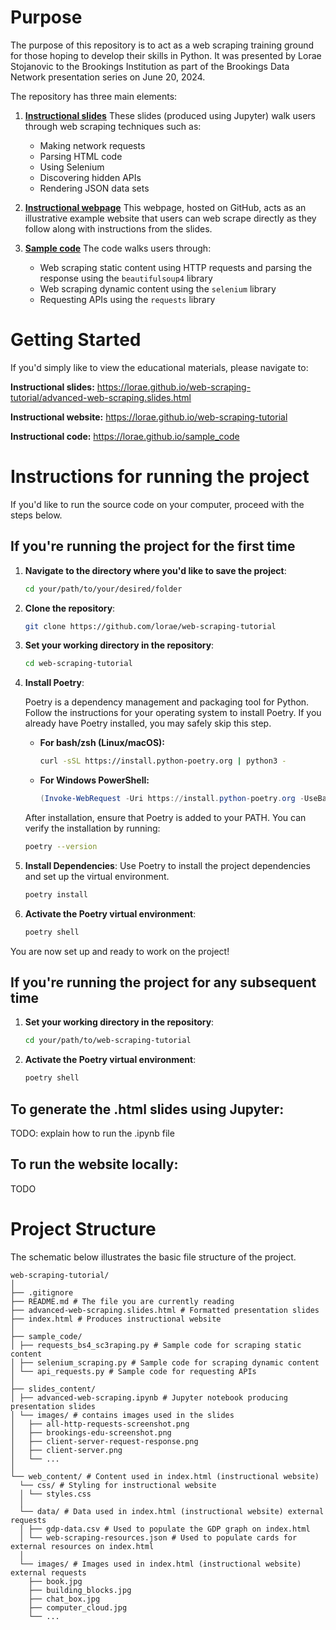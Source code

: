 # Purpose
The purpose of this repository is to act as a web scraping training ground for those hoping to develop their skills in Python. It was presented by Lorae Stojanovic to the Brookings Institution as part of the Brookings Data Network presentation series on June 20, 2024.

The repository has three main elements: 
1. **[Instructional slides](https://lorae.github.io/web-scraping-tutorial/advanced-web-scraping.slides.html)** 
These slides (produced using Jupyter) walk users through web scraping techniques such as:
   - Making network requests
   - Parsing HTML code
   - Using Selenium
   - Discovering hidden APIs
   - Rendering JSON data sets
2. **[Instructional webpage](https://lorae.github.io/web-scraping-tutorial/)** 
This webpage, hosted on GitHub, acts as an illustrative example website that users can web scrape directly as they follow along with instructions from the slides.

3. **[Sample code](https://lorae.github.io/web-scraping-tutorial/sample_code/)**
The code walks users through:
   - Web scraping static content using HTTP requests and parsing the response using the `beautifulsoup4` library
   - Web scraping dynamic content using the `selenium` library
   - Requesting APIs using the `requests` library

# Getting Started
If you'd simply like to view the educational materials, please navigate to:

**Instructional slides:** https://lorae.github.io/web-scraping-tutorial/advanced-web-scraping.slides.html

**Instructional website:** https://lorae.github.io/web-scraping-tutorial

**Instructional code:** https://lorae.github.io/sample_code

# Instructions for running the project

If you'd like to run the source code on your computer, proceed with the steps below.

## If you're running the project for the first time

1. **Navigate to the directory where you'd like to save the project**:
    ```sh
    cd your/path/to/your/desired/folder
    ```

2. **Clone the repository**:
    ```sh
    git clone https://github.com/lorae/web-scraping-tutorial
    ```

3. **Set your working directory in the repository**:
    ```sh
    cd web-scraping-tutorial
    ```

4. **Install Poetry**:

   Poetry is a dependency management and packaging tool for Python. Follow the instructions for your operating system to install Poetry. If you already have Poetry installed, you may safely skip this step.

    - **For bash/zsh (Linux/macOS):**
      ```sh
      curl -sSL https://install.python-poetry.org | python3 -
      ```

    - **For Windows PowerShell:**
      ```powershell
      (Invoke-WebRequest -Uri https://install.python-poetry.org -UseBasicParsing).Content | python -
      ```

    After installation, ensure that Poetry is added to your PATH. You can verify the installation by running:
   ```sh
   poetry --version
   ```

6. **Install Dependencies**:
    Use Poetry to install the project dependencies and set up the virtual environment.
    ```sh
    poetry install
    ```

7. **Activate the Poetry virtual environment**:
    ```sh
    poetry shell
    ```



You are now set up and ready to work on the project!

## If you're running the project for any subsequent time

1. **Set your working directory in the repository**:
    ```sh
    cd your/path/to/web-scraping-tutorial
    ```
2. **Activate the Poetry virtual environment**:
    ```sh
    poetry shell
    ```
## To generate the .html slides using Jupyter:

TODO: explain how to run the .ipynb file 

## To run the website locally:

TODO

# Project Structure
The schematic below illustrates the basic file structure of the project. 

```
web-scraping-tutorial/
│
├── .gitignore
├── README.md # The file you are currently reading
├── advanced-web-scraping.slides.html # Formatted presentation slides
├── index.html # Produces instructional website
│
├── sample_code/
│ ├── requests_bs4_sc3raping.py # Sample code for scraping static content
│ ├── selenium_scraping.py # Sample code for scraping dynamic content
│ └── api_requests.py # Sample code for requesting APIs
│
├── slides_content/
│ ├── advanced-web-scraping.ipynb # Jupyter notebook producing presentation slides
│ └── images/ # contains images used in the slides
│   ├── all-http-requests-screenshot.png
│   ├── brookings-edu-screenshot.png
│   ├── client-server-request-response.png
│   ├── client-server.png
│   └── ...
│
└── web_content/ # Content used in index.html (instructional website)
  └── css/ # Styling for instructional website
  │ └── styles.css
  │ 
  └── data/ # Data used in index.html (instructional website) external requests
  │ ├── gdp-data.csv # Used to populate the GDP graph on index.html
  │ └── web-scraping-resources.json # Used to populate cards for external resources on index.html
  │
  └── images/ # Images used in index.html (instructional website) external requests
    ├── book.jpg
    ├── building_blocks.jpg
    ├── chat_box.jpg
    ├── computer_cloud.jpg
    └── ...
```


